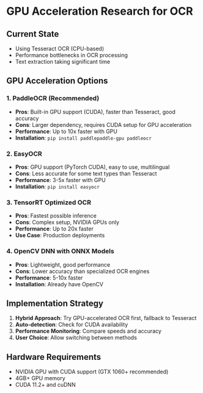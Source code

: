 # GPU Acceleration Research for OCR

## Current State
- Using Tesseract OCR (CPU-based)
- Performance bottlenecks in OCR processing
- Text extraction taking significant time

## GPU Acceleration Options

### 1. **PaddleOCR (Recommended)**
- **Pros**: Built-in GPU support (CUDA), faster than Tesseract, good accuracy
- **Cons**: Larger dependency, requires CUDA setup for GPU acceleration
- **Performance**: Up to 10x faster with GPU
- **Installation**: `pip install paddlepaddle-gpu paddleocr`

### 2. **EasyOCR**
- **Pros**: GPU support (PyTorch CUDA), easy to use, multilingual
- **Cons**: Less accurate for some text types than Tesseract
- **Performance**: 3-5x faster with GPU
- **Installation**: `pip install easyocr`

### 3. **TensorRT Optimized OCR**
- **Pros**: Fastest possible inference
- **Cons**: Complex setup, NVIDIA GPUs only
- **Performance**: Up to 20x faster
- **Use Case**: Production deployments

### 4. **OpenCV DNN with ONNX Models**
- **Pros**: Lightweight, good performance
- **Cons**: Lower accuracy than specialized OCR engines
- **Performance**: 5-10x faster
- **Installation**: Already have OpenCV

## Implementation Strategy

1. **Hybrid Approach**: Try GPU-accelerated OCR first, fallback to Tesseract
2. **Auto-detection**: Check for CUDA availability
3. **Performance Monitoring**: Compare speeds and accuracy
4. **User Choice**: Allow switching between methods

## Hardware Requirements
- NVIDIA GPU with CUDA support (GTX 1060+ recommended)
- 4GB+ GPU memory
- CUDA 11.2+ and cuDNN
